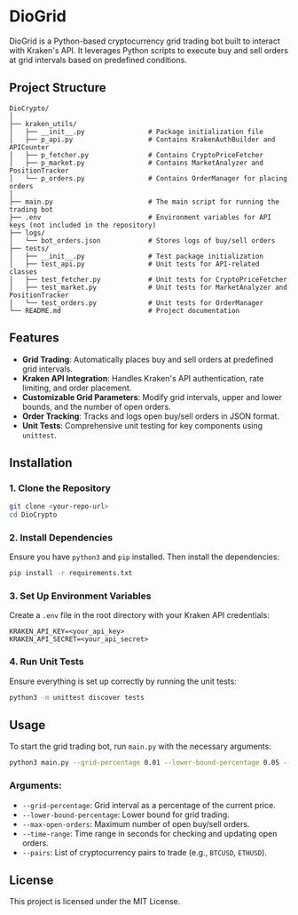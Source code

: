 
# DioGrid

DioGrid is a Python-based cryptocurrency grid trading bot built to interact with Kraken's API. 
It leverages Python scripts to execute buy and sell orders at grid intervals based on predefined conditions.

## Project Structure

```
DioCrypto/
│
├── kraken_utils/
│   ├── __init__.py                # Package initialization file
│   ├── p_api.py                   # Contains KrakenAuthBuilder and APICounter
│   ├── p_fetcher.py               # Contains CryptoPriceFetcher
│   ├── p_market.py                # Contains MarketAnalyzer and PositionTracker
│   └── p_orders.py                # Contains OrderManager for placing orders
│
├── main.py                        # The main script for running the trading bot
├── .env                           # Environment variables for API keys (not included in the repository)
├── logs/
│   └── bot_orders.json            # Stores logs of buy/sell orders
├── tests/
│   ├── __init__.py                # Test package initialization
│   ├── test_api.py                # Unit tests for API-related classes
│   ├── test_fetcher.py            # Unit tests for CryptoPriceFetcher
│   ├── test_market.py             # Unit tests for MarketAnalyzer and PositionTracker
│   └── test_orders.py             # Unit tests for OrderManager
└── README.md                      # Project documentation
```

## Features

- **Grid Trading**: Automatically places buy and sell orders at predefined grid intervals.
- **Kraken API Integration**: Handles Kraken's API authentication, rate limiting, and order placement.
- **Customizable Grid Parameters**: Modify grid intervals, upper and lower bounds, and the number of open orders.
- **Order Tracking**: Tracks and logs open buy/sell orders in JSON format.
- **Unit Tests**: Comprehensive unit testing for key components using `unittest`.

## Installation

### 1. Clone the Repository
```bash
git clone <your-repo-url>
cd DioCrypto
```

### 2. Install Dependencies
Ensure you have `python3` and `pip` installed. Then install the dependencies:
```bash
pip install -r requirements.txt
```

### 3. Set Up Environment Variables
Create a `.env` file in the root directory with your Kraken API credentials:
```
KRAKEN_API_KEY=<your_api_key>
KRAKEN_API_SECRET=<your_api_secret>
```

### 4. Run Unit Tests
Ensure everything is set up correctly by running the unit tests:
```bash
python3 -m unittest discover tests
```

## Usage

To start the grid trading bot, run `main.py` with the necessary arguments:

```bash
python3 main.py --grid-percentage 0.01 --lower-bound-percentage 0.05 --max-open-orders 3 --time-range 60 --pairs BTCUSD ETHUSD
```

### Arguments:

- `--grid-percentage`: Grid interval as a percentage of the current price.
- `--lower-bound-percentage`: Lower bound for grid trading.
- `--max-open-orders`: Maximum number of open buy/sell orders.
- `--time-range`: Time range in seconds for checking and updating open orders.
- `--pairs`: List of cryptocurrency pairs to trade (e.g., `BTCUSD`, `ETHUSD`).

## License

This project is licensed under the MIT License.
